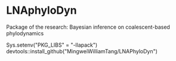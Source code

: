 # LNAphyloDyn
Package of the research: Bayesian inference on coalescent-based phylodynamics

Sys.setenv("PKG_LIBS" = "-llapack")
devtools::install_github("MingweiWilliamTang/LNAPhyloDyn")
